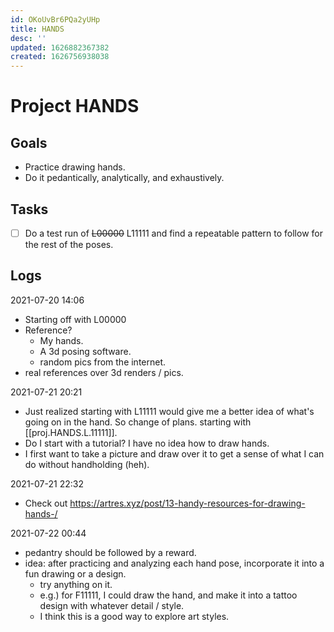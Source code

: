 ```yaml
---
id: OKoUvBr6PQa2yUHp
title: HANDS
desc: ''
updated: 1626882367382
created: 1626756938038
---
```


# Project HANDS

## Goals
- Practice drawing hands.
- Do it pedantically, analytically, and exhaustively.

## Tasks
- [ ] Do a test run of ~~L00000~~
L11111 and find a repeatable pattern to follow for the rest of the poses.

## Logs
2021-07-20 14:06
- Starting off with L00000
- Reference?
  - My hands.
  - A 3d posing software.
  - random pics from the internet.
- real references over 3d renders / pics.

2021-07-21 20:21
- Just realized starting with L11111 would give me a better idea of what's going on in the hand. So change of plans. starting with [[proj.HANDS.L.11111]].
- Do I start with a tutorial? I have no idea how to draw hands.
- I first want to take a picture and draw over it to get a sense of what I can do without handholding (heh).

2021-07-21 22:32
- Check out https://artres.xyz/post/13-handy-resources-for-drawing-hands-/

2021-07-22 00:44
- pedantry should be followed by a reward.
- idea: after practicing and analyzing each hand pose, incorporate it into a fun drawing or a design.
  - try anything on it.
  - e.g.) for F11111, I could draw the hand, and make it into a tattoo design with whatever detail / style.
  - I think this is a good way to explore art styles.
